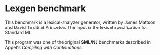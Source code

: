 # Lexgen benchmark

This benchmark is a lexical-analyzer generator, written by James Mattson
and David Tarditi at Princeton.  The input is the lexical specification
for Standard ML.

This program was one of the original **SML/NJ** benchmarks described in
Appel's *Compiling with Continuations*.

